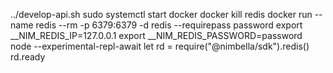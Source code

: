../develop-api.sh
sudo systemctl start docker
docker kill redis
docker run --name redis --rm -p 6379:6379 -d redis --requirepass password
export __NIM_REDIS_IP=127.0.0.1
export __NIM_REDIS_PASSWORD=password
node --experimental-repl-await
let rd = require("@nimbella/sdk").redis()
rd.ready